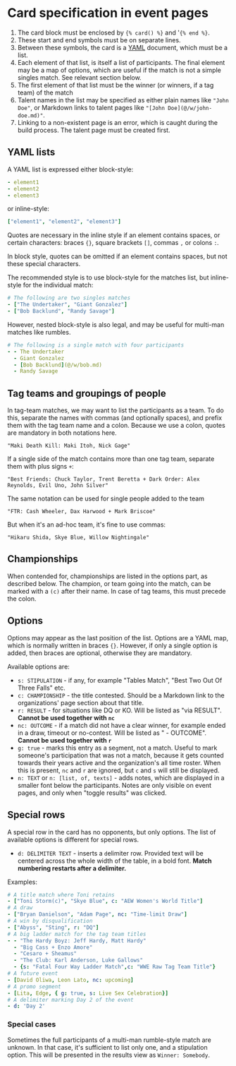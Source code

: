 # Card specification in event pages

1. The card block must be enclosed by `{% card() %}` and '`{% end %}`.
2. These start and end symbols must be on separate lines.
3. Between these symbols, the card is a [YAML](https://yaml.org) document, which must be a list.
4. Each element of that list, is itself a list of participants. The final element may be a map of options, which are useful if the match is not a simple singles match. See relevant section below.
5. The first element of that list must be the winner (or winners, if a tag team) of the match
6. Talent names in the list may be specified as either plain names like `"John Doe"`, or Markdown links to talent pages like `"[John Doe](@/w/john-doe.md)"`.
7. Linking to a non-existent page is an error, which is caught during the build process. The talent page must be created first.

## YAML lists

A YAML list is expressed either block-style:

```yaml
- element1
- element2
- element3
```

or inline-style:

```yaml
["element1", "element2", "element3"]
```

Quotes are necessary in the inline style if an element contains spaces, or certain characters: braces `{}`, square brackets `[]`, commas `,` or colons `:`.

In block style, quotes can be omitted if an element contains spaces, but not these special characters.

The recommended style is to use block-style for the matches list, but inline-style for the individual match:

```yaml
# The following are two singles matches
- ["The Undertaker", "Giant Gonzalez"]
- ["Bob Backlund", "Randy Savage"]
```

However, nested block-style is also legal, and may be useful for multi-man matches like rumbles.

```yaml
# The following is a single match with four participants
- - The Undertaker
  - Giant Gonzalez
  - [Bob Backlund](@/w/bob.md)
  - Randy Savage
```

## Tag teams and groupings of people

In tag-team matches, we may want to list the participants as a team. To do this, separate the names with commas (and optionally spaces), and prefix them with the tag team name and a colon. Because we use a colon, quotes are mandatory in both notations here.

```
"Maki Death Kill: Maki Itoh, Nick Gage"
```

If a single side of the match contains more than one tag team, separate them with plus signs `+`:

```
"Best Friends: Chuck Taylor, Trent Beretta + Dark Order: Alex Reynolds, Evil Uno, John Silver"
```

The same notation can be used for single people added to the team

```
"FTR: Cash Wheeler, Dax Harwood + Mark Briscoe"
```

But when it's an ad-hoc team, it's fine to use commas:

```
"Hikaru Shida, Skye Blue, Willow Nightingale"
```

## Championships

When contended for, championships are listed in the options part, as described below. The champion, or team going into the match, can be marked with a `(c)` after their name. In case of tag teams, this must precede the colon.

## Options

Options may appear as the last position of the list. Options are a YAML map, which is normally written in braces `{}`. However, if only a single option is added, then braces are optional, otherwise they are mandatory.

Available options are:

- `s: STIPULATION` - if any, for example "Tables Match", "Best Two Out Of Three Falls" etc.
- `c: CHAMPIONSHIP` - the title contested. Should be a Markdown link to the organizations' page section about that title.
- `r: RESULT` - for situations like DQ or KO. Will be listed as "via RESULT". **Cannot be used together with `nc`**
- `nc: OUTCOME` - if a match did not have a clear winner, for example ended in a draw, timeout or no-contest. Will be listed as " - OUTCOME". **Cannot be used together with `r`**
- `g: true` - marks this entry as a se`g`ment, not a match. Useful to mark someone's participation that was not a match, because it gets counted towards their years active and the organization's all time roster. When this is present, `nc` and `r` are ignored, but `c` and `s` will still be displayed.
- `n: TEXT` or `n: [list, of, texts]` - adds notes, which are displayed in a smaller font below the participants. Notes are only visible on event pages, and only when "toggle results" was clicked.

## Special rows

A special row in the card has no opponents, but only options. The list of available options is different for special rows.

- `d: DELIMITER TEXT` - inserts a `d`elimiter row. Provided text will be centered across the whole width of the table, in a bold font. **Match numbering restarts after a delimiter.**

Examples:

```yaml
# A title match where Toni retains
- ["Toni Storm(c)", "Skye Blue", c: "AEW Women's World Title"]
# A draw
- ["Bryan Danielson", "Adam Page", nc: "Time-limit Draw"]
# A win by disqualification
- ["Abyss", "Sting", r: "DQ"]
# A big ladder match for the tag team titles
- - "The Hardy Boyz: Jeff Hardy, Matt Hardy"
  - "Big Cass + Enzo Amore"
  - "Cesaro + Sheamus"
  - "The Club: Karl Anderson, Luke Gallows"
  - {s: "Fatal Four Way Ladder Match",c: "WWE Raw Tag Team Title"}
# A future event
- [David Oliwa, Leon Lato, nc: upcoming]
# A promo segment
- [Lita, Edge, { g: true, s: Live Sex Celebration}]
# A delimiter marking Day 2 of the event
- d: 'Day 2'
```

### Special cases

Sometimes the full participants of a multi-man rumble-style match are unknown. In that case, it's sufficient to list only one, and a stipulation option. This will be presented in the results view as `Winner: Somebody`.

